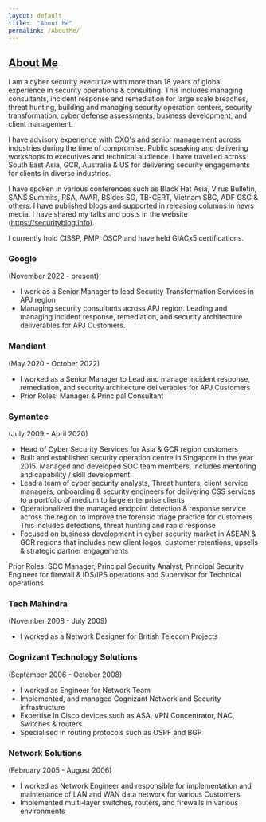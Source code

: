 ```yaml
---
layout: default
title:  "About Me"
permalink: /AboutMe/
---
```

## **<u>About Me</u>**

I am a cyber security executive with more than 18 years of global experience in security operations & consulting. This includes managing consultants, incident response and remediation for large scale breaches, threat hunting, building and managing security operation centers, security transformation, cyber defense assessments, business development, and client management. 

I have advisory experience with CXO's and senior management across industries during the time of compromise. Public speaking and delivering workshops to executives and technical audience. I have travelled across South East Asia, GCR, Australia & US for delivering security engagements for clients in diverse industries.

I have spoken in various conferences such as Black Hat Asia, Virus Bulletin, SANS Summits, RSA, AVAR, BSides SG, TB-CERT, Vietnam SBC, ADF CSC & others. I have published blogs and supported in releasing columns in news media. I have shared my talks and posts in the website (https://securityblog.info).

I currently hold CISSP, PMP, OSCP and have held GIACx5 certifications.    
    

### **Google** 
(November 2022 - present)
- I work as a Senior Manager to lead Security Transformation Services in APJ region
- Managing security consultants across APJ region. Leading and managing incident response, remediation, and security architecture deliverables for APJ Customers.

### **Mandiant** 
(May 2020 - October 2022)
- I worked as a Senior Manager to Lead and manage incident response, remediation, and security architecture deliverables for APJ Customers
- Prior Roles: Manager & Principal Consultant

### **Symantec** 
(July 2009 - April 2020)
- Head of Cyber Security Services for Asia & GCR region customers
- Built and established security operation centre in Singapore in the year 2015. Managed and developed SOC team members, includes mentoring and capability / skill development
- Lead a team of cyber security analysts, Threat hunters, client service managers, onboarding & security engineers for delivering CSS services to a portfolio of medium to large enterprise clients
- Operationalized the managed endpoint detection & response service across the region to improve the forensic triage practice for customers. This includes detections, threat hunting and
rapid response
- Focused on business development in cyber security market in ASEAN & GCR regions that includes new client logos, customer retentions, upsells & strategic partner engagements

Prior Roles: SOC Manager, Principal Security Analyst, Principal Security Engineer for firewall & IDS/IPS operations and Supervisor for Technical operations 

### **Tech Mahindra** 
(November 2008 - July 2009)
- I worked as a Network Designer for British Telecom Projects

### **Cognizant Technology Solutions** 
(September 2006 - October 2008)
- I worked as Engineer for Network Team
- Implemented, and managed Cognizant Network and Security infrastructure
- Expertise in Cisco devices such as ASA, VPN Concentrator, NAC, Switches & routers
- Specialised in routing protocols such as OSPF and BGP


### **Network Solutions** 
(February 2005 - August 2006)
- I worked as Network Engineer and responsible for implementation and maintenance of LAN and WAN data network for various
Customers
- Implemented multi-layer switches, routers, and firewalls in various environments